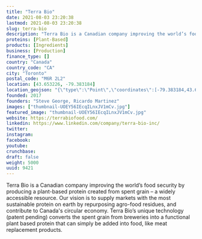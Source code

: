 ```yaml
---
title: "Terra Bio"
date: 2021-08-03 23:20:38
lastmod: 2021-08-03 23:20:38
slug: terra-bio
description: "Terra Bio is a Canadian company improving the world’s food security by producing a plant-based protein created from spent grain – a widely accessible resource. Our vision is to supply markets with the most sustainable protein on earth by repurposing agro-food residues, and contribute to Canada's circular economy. Terra Bio’s unique technology (patent pending) converts the spent grain from breweries into a functional plant based protein that can simply be added into food, like meat replacement products."
proteins: [Plant-Based]
products: [Ingredients]
business: [Production]
finance_type: []
country: "Canada"
country_code: "CA"
city: "Toronto"
postal_code: "M6R 2L2"
location: [43.653226, -79.383184]
location_geojson: "{\"type\":\"Point\",\"coordinates\":[-79.383184,43.653226]}"
founded: 2017
founders: "Steve George, Ricardo Martinez"
images: ["thumbnail-UOEY56IEcqILnxJV1mCv.jpg"]
featured_image: "thumbnail-UOEY56IEcqILnxJV1mCv.jpg"
website: https://terrabiofood.com/
linkedin: https://www.linkedin.com/company/terra-bio-inc/
twitter: 
instagram: 
facebook: 
youtube: 
crunchbase: 
draft: false
weight: 5000
uuid: 9421
---
```

Terra Bio is a Canadian company improving the world’s food security by producing a plant-based protein created from spent grain – a widely accessible resource. Our vision is to supply markets with the most sustainable protein on earth by repurposing agro-food residues, and contribute to Canada's circular economy. Terra Bio’s unique technology (patent pending) converts the spent grain from breweries into a functional plant based protein that can simply be added into food, like meat replacement products.
